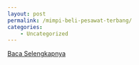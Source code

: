 ```yaml
---
layout: post
permalink: /mimpi-beli-pesawat-terbang/
categories:
    - Uncategorized
---
```


[Baca Selengkapnya](/09)